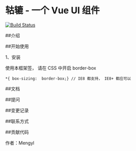 # 轱辘 - 一个 Vue UI 组件

[![Build Status](https://travis-ci.com/myl2017/wheels.svg?branch=main)](https://travis-ci.com/myl2017/wheels)

##介绍

##开始使用

1、安装

使用本框架签， 请在 CSS 中开启 border-box
```
*{ box-sizing:  border-box;} // IE8 都支持， IE8+ 都应可以
```

##文档

##提问

##变更记录

##联系方式

##贡献代码

作者：Mengyl
